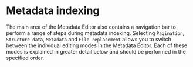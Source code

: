 # Metadata indexing

The main area of the Metadata Editor also contains a navigation bar to perform a range of steps during metadata indexing. Selecting `Pagination`, `Structure data`, `Metadata` and `File replacement` allows you to switch between the individual editing modes in the Metadata Editor. Each of these modes is explained in greater detail below and should be performed in the specified order.